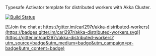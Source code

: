 Typesafe Activator template for distributed workers with Akka Cluster.

[![Build Status](https://travis-ci.org/carl297r/akka-distributed-workers.svg?branch=master)](https://travis-ci.org/carl297r/akka-distributed-workers)


[![Join the chat at https://gitter.im/carl297r/akka-distributed-workers](https://badges.gitter.im/carl297r/akka-distributed-workers.svg)](https://gitter.im/carl297r/akka-distributed-workers?utm_source=badge&utm_medium=badge&utm_campaign=pr-badge&utm_content=badge)